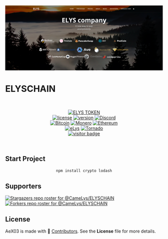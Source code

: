 [![CameLys's GitHub Banner](/Assets/images/ELYS.png)](https://eLysiane.eu)
# ELYSCHAIN
  <br>

<div  align="center">

[![ELYS TOKEN](https://img.shields.io/badge/ELYS%20TOKEN-pink.svg)](https://app.bogged.finance/swap?tokenIn=BNB&tokenOut=0xdf31C98e74cf5aD09312f15D454C3C5ac27BcF36&embed=1)
  <br>
[![license](https://img.shields.io/badge/license-MIT-brightgreen.svg)](https://github.com/CameLys/ELYSCHAIN)
[![version](https://img.shields.io/badge/version-1.0-blue.svg)](https://github.com/CameLys/ELYSCHAIN)
[![Discord](https://img.shields.io/discord/979349329909264414?label=Discord&logo=Discord)](http://discord.gg/xpaxKBEx9t)
<br>
[![Bitcoin](https://img.shields.io/badge/Bitcoin-accepted%20payment-red)](https://img.shields.io/badge/-bc1qsa9hpku5un9uksf8eg6u6qrukyyvddu07e8kmj-lightgrey)
[![Monero](https://img.shields.io/badge/Monero-accepted%20payment-orange)](https://img.shields.io/badge/-8Bo121p2BE8YLN6RoXfggi5Vtjqn5TCvgChopRRRczKtgXLbbWyz6mfMXhteKa7MpJRuxiUtxTmZFZiD8upBL4PsLSf9BPQ-lightgrey)
[![Ethereum](https://img.shields.io/badge/Ethereum-accepted%20payment-blue)](https://img.shields.io/badge/-0x9E85b764DEb1988b9F722Bb292Bf88f2D090026D-lightgrey)
<br>
[![eLys](https://img.shields.io/badge/Site-eLys-pink.svg)](https://eLysiane.eu/)
[![Tornado](https://img.shields.io/badge/NOVA-Tornado%20Cash-brightgreen.svg)](https://img.shields.io/badge/-available%20/09/2022-lightgrey)
<br>
[![visitor badge](https://visitor-badge.laobi.icu/badge?page_id=CameLys.eLys&left_color=gray&right_color=purple&left_text=New%20Visitors%20Today)](https://github.com/CameLys)
</div >
<br>

## Start Project
<div  align="center">

```
npm install crypto lodash
```

</div>

## Supporters
[![Stargazers repo roster for @CameLys/ELYSCHAIN](https://reporoster.com/stars/dark/CameLys/ELYSCHAIN)](https://github.com/CameLys/ELYSCHAIN/stargazers)
[![Forkers repo roster for @CameLys/ELYSCHAIN](https://reporoster.com/forks/dark/CameLys/ELYSCHAIN)](https://github.com/CameLys/ELYSCHAIN/network/members)

## License
AeX03 is made with 🖤 [Contributors](https://github.com/CameLys/ELYSCHAIN/graphs/contributors). See the **License** file for more details.
